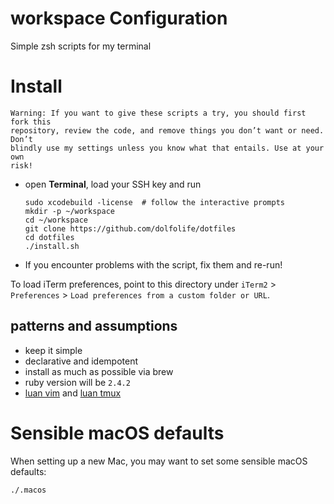# workspace Configuration
Simple zsh scripts for my terminal

# Install

```
Warning: If you want to give these scripts a try, you should first fork this
repository, review the code, and remove things you don’t want or need. Don’t
blindly use my settings unless you know what that entails. Use at your own
risk!
```

- open **Terminal**, load your SSH key and run
  ```
  sudo xcodebuild -license  # follow the interactive prompts
  mkdir -p ~/workspace
  cd ~/workspace
  git clone https://github.com/dolfolife/dotfiles
  cd dotfiles
  ./install.sh
  ```

- If you encounter problems with the script, fix them and re-run!

To load iTerm preferences, point to this directory under `iTerm2` >
`Preferences` > `Load preferences from a custom folder or URL`.

## patterns and assumptions
- keep it simple
- declarative and idempotent
- install as much as possible via brew
- ruby version will be `2.4.2`
- [luan vim](https://github.com/luan/nvim) and [luan
  tmux](https://github.com/luan/tmuxfiles)

# Sensible macOS defaults
When setting up a new Mac, you may want to set some sensible macOS defaults:

```
./.macos
```
